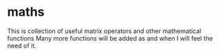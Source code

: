 maths
=====

This is collection of useful matrix operators and other mathematical functions
Many more functions will be added as and when I will feel the need of it.
